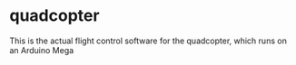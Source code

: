 # quadcopter

This is the actual flight control software for the quadcopter, which runs on an Arduino Mega
